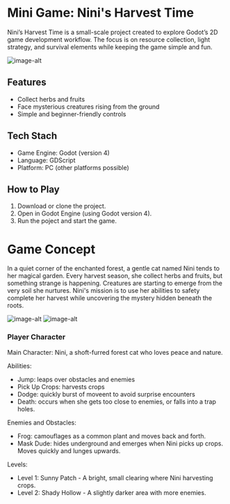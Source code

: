 # Mini Game: Nini's Harvest Time
Nini’s Harvest Time is a small-scale project created to explore Godot’s 2D game development workflow. The focus is on resource collection, light strategy, and survival elements while keeping the game simple and fun.

![image-alt](https://github.com/NylAltamera/Mini-Game-Nini-s-Harvest-Time/blob/3a2eb32c76e1f2954cc11f2676c1ebe12d3f5e6c/ui/minigame_ui.png)

## Features
- Collect herbs and fruits
- Face mysterious creatures rising from the ground
- Simple and beginner-friendly controls

## Tech Stach
- Game Engine: Godot (version 4)
- Language: GDScript
- Platform: PC (other platforms possible)

## How to Play
1. Download or clone the project.
2. Open in Godot Engine (using Godot version 4).
3. Run the poject and start the game.

# Game Concept
In a quiet corner of the enchanted forest, a gentle cat named Nini tends to her magical garden. Every harvest season, she collect herbs and fruits, but something strange is happening. Creatures are starting to emerge from the very soil she nurtures. Nini's mission is to use her abilities to safety complete her harvest while uncovering the mystery hidden beneath the roots.

![image-alt](https://github.com/NylAltamera/Mini-Game-Nini-s-Harvest-Time/blob/3a2eb32c76e1f2954cc11f2676c1ebe12d3f5e6c/ui/levelone_ui.png) 
![image-alt](https://github.com/NylAltamera/Mini-Game-Nini-s-Harvest-Time/blob/3a2eb32c76e1f2954cc11f2676c1ebe12d3f5e6c/ui/leveltwo_ui.png)

### Player Character
Main Character: Nini, a shoft-furred forest cat who loves peace and nature.

Abilities:
- Jump: leaps over obstacles and enemies
- Pick Up Crops: harvests crops
- Dodge: quickly burst of moveent to avoid surprise encounters
- Death: occurs when she gets too close to enemies, or falls into a trap holes.

Enemies and Obstacles:
- Frog: camouflages as a common plant and moves back and forth.
- Mask Dude: hides underground and emerges when Nini picks up crops. Moves quickly and lunges upwards.

Levels:
- Level 1: Sunny Patch
           - A bright, small clearing where Nini harvesting crops.
- Level 2: Shady Hollow
           - A slightly darker area with more enemies.
